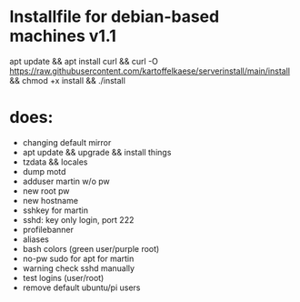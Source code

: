# Installfile for debian-based machines v1.1
apt update && apt install curl && curl -O https://raw.githubusercontent.com/kartoffelkaese/serverinstall/main/install && chmod +x install && ./install

# does:
- changing default mirror
- apt update && upgrade && install things
- tzdata && locales
- dump motd
- adduser martin w/o pw
- new root pw
- new hostname
- sshkey for martin
- sshd: key only login, port 222
- profilebanner
- aliases
- bash colors (green user/purple root)
- no-pw sudo for apt for martin
- warning check sshd manually
- test logins (user/root)
- remove default ubuntu/pi users
